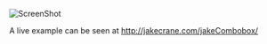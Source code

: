 ![ScreenShot](http://jakecrane.com/gitImages/jakeCombobox/jakeCombobox.png)

A live example can be seen at http://jakecrane.com/jakeCombobox/
